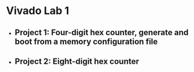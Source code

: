 # Vivado Lab 1

- ## Project 1: Four-digit hex counter, generate and boot from a memory configuration file
- ## Project 2: Eight-digit hex counter
